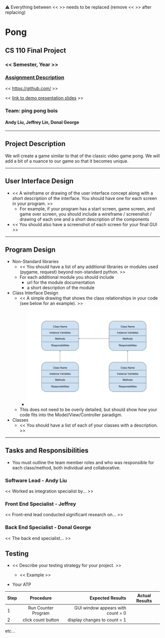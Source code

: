 :warning: Everything between << >> needs to be replaced (remove << >> after replacing)

# Pong
## CS 110 Final Project
### << Semester, Year >>
### [Assignment Description](https://drive.google.com/open?id=1HLIk-539N9KiAAG1224NWpFyEl4RsPVBwtBZ9KbjicE)

<< [https://github.com/<repo>](#) >>

<< [link to demo presentation slides](#) >>

### Team: ping pong bois
#### Andy Liu, Jeffrey Lin, Donal George

***

## Project Description
We will create a game similar to that of the classic video game pong. We will add a bit of a nuance to our game so that it becomes unique.

***    

## User Interface Design
* << A wireframe or drawing of the user interface concept along with a short description of the interface. You should have one for each screen in your program. >>
    * For example, if your program has a start screen, game screen, and game over screen, you should include a wireframe / screenshot / drawing of each one and a short description of the components
* << You should also have a screenshot of each screen for your final GUI >>

***        

## Program Design
* Non-Standard libraries
    * << You should have a list of any additional libraries or modules used (pygame, request) beyond non-standard python. >>
    * For each additional module you should include
        * url for the module documentation
        * a short description of the module
* Class Interface Design
    * << A simple drawing that shows the class relationships in your code (see below for an example). >>
        * ![class diagram](assets/class_diagram.jpg)
    * This does not need to be overly detailed, but should show how your code fits into the Model/View/Controller paradigm.
* Classes
    * << You should have a list of each of your classes with a description. >>

***

## Tasks and Responsibilities
* You must outline the team member roles and who was responsible for each class/method, both individual and collaborative.

### Software Lead - Andy Liu

<< Worked as integration specialist by... >>

### Front End Specialist - Jeffrey

<< Front-end lead conducted significant research on... >>

### Back End Specialist - Donal George

<< The back end specialist... >>

## Testing
* << Describe your testing strategy for your project. >>
    * << Example >>

* Your ATP

| Step                  | Procedure     | Expected Results  | Actual Results |
| ----------------------|:-------------:| -----------------:| -------------- |
|  1  | Run Counter Program  | GUI window appears with count = 0  |          |
|  2  | click count button  | display changes to count = 1 |                 |
etc...
